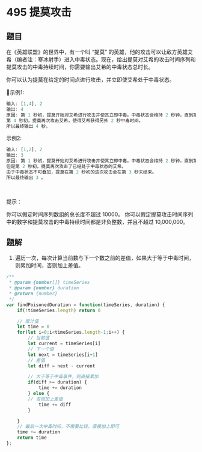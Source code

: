 # 495 提莫攻击

## 题目
在《英雄联盟》的世界中，有一个叫 “提莫” 的英雄，他的攻击可以让敌方英雄艾希（编者注：寒冰射手）进入中毒状态。现在，给出提莫对艾希的攻击时间序列和提莫攻击的中毒持续时间，你需要输出艾希的中毒状态总时长。

你可以认为提莫在给定的时间点进行攻击，并立即使艾希处于中毒状态。

示例1:

```javascript
输入: [1,4], 2
输出: 4
原因: 第 1 秒初，提莫开始对艾希进行攻击并使其立即中毒。中毒状态会维持 2 秒钟，直到第 2 秒末结束。
第 4 秒初，提莫再次攻击艾希，使得艾希获得另外 2 秒中毒时间。
所以最终输出 4 秒。
```
示例2:

```javascript
输入: [1,2], 2
输出: 3
原因: 第 1 秒初，提莫开始对艾希进行攻击并使其立即中毒。中毒状态会维持 2 秒钟，直到第 2 秒末结束。
但是第 2 秒初，提莫再次攻击了已经处于中毒状态的艾希。
由于中毒状态不可叠加，提莫在第 2 秒初的这次攻击会在第 3 秒末结束。
所以最终输出 3 。
```
 

提示：

你可以假定时间序列数组的总长度不超过 10000。
你可以假定提莫攻击时间序列中的数字和提莫攻击的中毒持续时间都是非负整数，并且不超过 10,000,000。

## 题解

1. 遍历一次，每次计算当前数与下一个数之前的差值，如果大于等于中毒时间，则累加时间，否则加上差值。

```javascript
/**
 * @param {number[]} timeSeries
 * @param {number} duration
 * @return {number}
 */
var findPoisonedDuration = function(timeSeries, duration) {
    if(!timeSeries.length) return 0

    // 累计值
    let time = 0
    for(let i=0;i<timeSeries.length-1;i++) {
        // 当前值
        let current = timeSeries[i]
        // 下一个值
        let next = timeSeries[i+1]
        // 差值
        let diff = next - current

        // 大于等于中毒事件，则直接累加
        if(diff >= duration) {
            time += duration
        } else {
        // 否则加上差值
            time += diff
        }

    }
    // 最后一次中毒时间，不需要比较，直接加上即可
    time += duration
    return time
};
```
